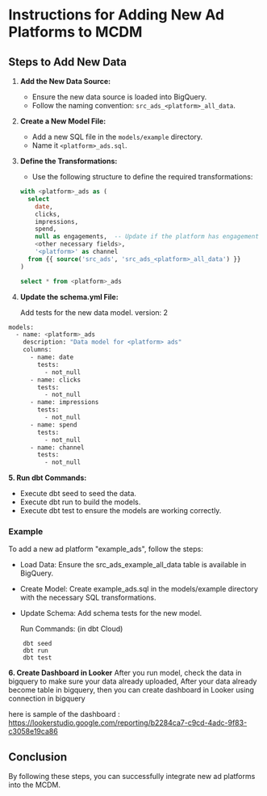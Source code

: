 # Instructions for Adding New Ad Platforms to MCDM

## Steps to Add New Data

1. **Add the New Data Source:**
   - Ensure the new data source is loaded into BigQuery.
   - Follow the naming convention: `src_ads_<platform>_all_data`.

2. **Create a New Model File:**
   - Add a new SQL file in the `models/example` directory.
   - Name it `<platform>_ads.sql`.

3. **Define the Transformations:**
   - Use the following structure to define the required transformations:
   ```sql
   with <platform>_ads as (
     select
       date,
       clicks,
       impressions,
       spend,
       null as engagements,  -- Update if the platform has engagement data
       <other necessary fields>,
       '<platform>' as channel
     from {{ source('src_ads', 'src_ads_<platform>_all_data') }}
   )

   select * from <platform>_ads
4. **Update the schema.yml File:**

	Add tests for the new data model.
version: 2
```bash
models:
  - name: <platform>_ads
    description: "Data model for <platform> ads"
    columns:
      - name: date
        tests:
          - not_null
      - name: clicks
        tests:
          - not_null
      - name: impressions
        tests:
          - not_null
      - name: spend
        tests:
          - not_null
      - name: channel
        tests:
          - not_null

```

**5. Run dbt Commands:**

- Execute dbt seed to seed the data.
- Execute dbt run to build the models.
- Execute dbt test to ensure the models are working correctly.


### Example
To add a new ad platform "example_ads", follow the steps:

- Load Data:
	Ensure the src_ads_example_all_data table is available in BigQuery.
- Create Model:
	Create example_ads.sql in the models/example directory with the necessary SQL transformations.
- Update Schema:
	Add schema tests for the new model.

	Run Commands: (in dbt Cloud)
```
	dbt seed
	dbt run
	dbt test
```

**6. Create Dashboard in Looker**
After you run model, check the data in bigquery to make sure your data already uploaded,
After your data already become table in bigquery, then you can create dashboard in Looker using connection in bigquery

here is sample of the dashboard : https://lookerstudio.google.com/reporting/b2284ca7-c9cd-4adc-9f83-c3058e19ca86
## Conclusion
By following these steps, you can successfully integrate new ad platforms into the MCDM.
